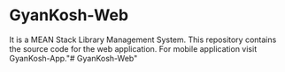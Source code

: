 # GyanKosh-Web

It is a MEAN Stack Library Management System. This repository contains the source code for the web application. For mobile application visit GyanKosh-App."# GyanKosh-Web" 
